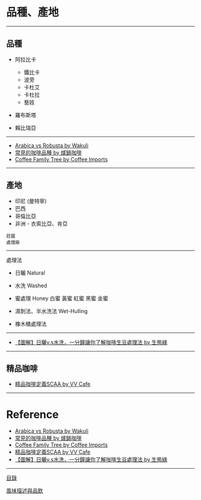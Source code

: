 # 品種、產地

---
## 品種 
- 阿拉比卡
	- 鐵比卡
	- 波旁
	- 卡杜艾
	- 卡杜拉
	- 藝妓
	
- 羅布斯塔
- 賴比瑞亞

--- 
- [Arabica vs Robusta by Wakuli]
- [常見的咖啡品種 by 爐鍋咖啡]
- [Coffee Family Tree by Coffee Imports]

---

## 產地
- 印尼 (曼特寧)
- 巴西
- 哥倫比亞
- 非洲 - 衣索比亞、肯亞

```
莊園
處理廠
```
---
處理法
- 日曬 Natural
- 水洗 Washed
- 蜜處理 Honey
		白蜜
		黃蜜
		紅蜜
		黑蜜
		金蜜
- 濕剝法、半水洗法 Wet-Hulling
	
- 橡木桶處理法

---
- [【圖解】日曬v.s水洗，一分鐘讓你了解咖啡生豆處理法 by 生態綠]

---

## 精品咖啡

- [精品咖啡定義SCAA by VV Cafe]
	
---
# Reference

- [Arabica vs Robusta by Wakuli]
- [常見的咖啡品種 by 爐鍋咖啡]
- [Coffee Family Tree by Coffee Imports]
- [精品咖啡定義SCAA by VV Cafe]
- [【圖解】日曬v.s水洗，一分鐘讓你了解咖啡生豆處理法 by 生態綠]


[Arabica vs Robusta by Wakuli]: https://medium.com/@wakuli/arabica-vs-robusta-17c4e58a0158
[常見的咖啡品種 by 爐鍋咖啡]: https://www.luguocafe.com/blogs/coffee-guide/coffee-varieties-and-cultivars
[Coffee Family Tree by Coffee Imports]: https://www.cafeimports.com/north-america/coffee-family-tree
[精品咖啡定義SCAA by VV Cafe]: https://www.vvcafe.com/2014/11/27/%E7%B2%BE%E5%93%81%E5%92%96%E5%95%A1%E5%AE%9A%E7%BE%A9scaa%E4%B8%8A/
[【圖解】日曬v.s水洗，一分鐘讓你了解咖啡生豆處理法 by 生態綠]: https://okogreen.com.tw/blog/4776?gclid=Cj0KCQjw16KFBhCgARIsALB0g8I_Mh_Dvi2sLfhnlm8ak74kAOrKJFHXygvXNQKNOrJgjdseSH-0sWUaAtCfEALw_wcB

---
[目錄]

[風味描述與品飲]

[目錄]: README.md
[風味描述與品飲]: 風味描述與品飲.md
